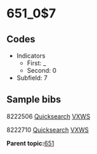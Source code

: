 # 651\_0$7

## Codes

-   Indicators
    -   First: \_
    -   Second: 0
-   Subfield: 7

## Sample bibs

8222506 [Quicksearch](https://search.library.yale.edu/catalog/8222506) [VXWS](http://prodorbis.library.yale.edu:7014/vxws/GetHoldingsService?bibId=8222506)

8222710 [Quicksearch](https://search.library.yale.edu/catalog/8222710) [VXWS](http://prodorbis.library.yale.edu:7014/vxws/GetHoldingsService?bibId=8222710)

**Parent topic:**[651](../../tags/651/651.md)

